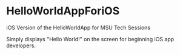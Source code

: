 # HelloWorldAppForiOS
iOS Version of the HelloWorldApp for MSU Tech Sessions

Simply displays "Hello World!" on the screen for beginning iOS app developers.
